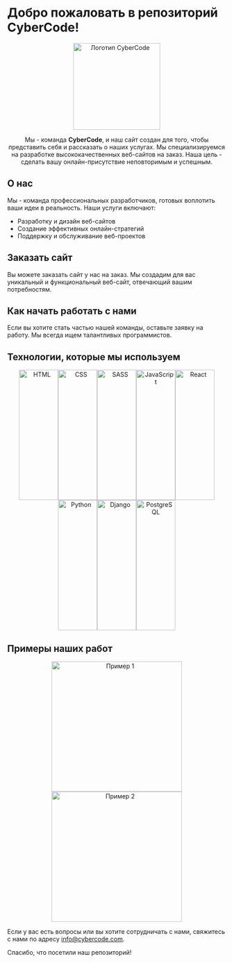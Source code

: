 # Добро пожаловать в репозиторий CyberCode!

<div align="center">
  <img src="https://mikond.com/media/logos/2023/07/17/mikond.jpg" alt="Логотип CyberCode" width="200">
</div>

<p align="center">
  Мы - команда <b>CyberCode</b>, и наш сайт создан для того, чтобы представить себя и рассказать о наших услугах. Мы специализируемся на разработке высококачественных веб-сайтов на заказ. Наша цель - сделать вашу онлайн-присутствие неповторимым и успешным.
</p>

## О нас

Мы - команда профессиональных разработчиков, готовых воплотить ваши идеи в реальность. Наши услуги включают:

- Разработку и дизайн веб-сайтов
- Создание эффективных онлайн-стратегий
- Поддержку и обслуживание веб-проектов

## Заказать сайт

Вы можете заказать сайт у нас на заказ. Мы создадим для вас уникальный и функциональный веб-сайт, отвечающий вашим потребностям.

## Как начать работать с нами

Если вы хотите стать частью нашей команды, оставьте заявку на работу. Мы всегда ищем талантливых программистов.

## Технологии, которые мы используем

<div align="center">
  <div style="display: flex; flex-wrap: wrap; justify-content: center;">
    <img src="https://www.rosloto.net/public/userfiles/blog/2018-09/html5-games.jpg" alt="HTML" width="90vw" height="300">
    <img src="https://mind-flows.com/wp-content/uploads/2021/07/css.gif" alt="CSS" width="90vw" height="300">
    <img src="https://videosdeti.com.br/wp-content/uploads/2019/01/sass-cover.png" alt="SASS" width="90vw" height="300">
    <img src="https://it-black.ru/wp-content/uploads/2017/08/javscript.png" alt="JavaScript" width="90vw" height="300">
    <img src="https://treningi4you.com/upload/iblock/d87/js_react_shkola_programmirovaniya_khekslet.jpg" alt="React" width="90vw" height="300">
    <img src="https://sun9-17.userapi.com/impg/H0Qn36Wnbe-DTQS476PQEA9dIZZMQ-uBcDal8w/5IkuysphJ4c.jpg?size=1890x800&quality=96&sign=b7fdd620c942cda80d3ed97de30c1fad&c_uniq_tag=DYIt0ssf_OkKeFiVL_T7iFsPBAVu3sqCFO3zP8IsJlI&type=album" alt="Python" width="90vw" height="300">
    <img src="https://hostgeek.ru/uploads/posts/2020-07/1593623379_deploj-django.jpg" alt="Django" width="90vw" height="300">
    <img src="https://www.linode.com/wp-content/uploads/2020/09/postgres-featured-image.png" alt="PostgreSQL" width="90vw" height="300">
  </div>
</div>

## Примеры наших работ

<div align="center">
  <img src="https://example.com/path/to/example1.png" alt="Пример 1" width="300">
  <img src="https://example.com/path/to/example2.png" alt="Пример 2" width="300">
</div>

Если у вас есть вопросы или вы хотите сотрудничать с нами, свяжитесь с нами по адресу [info@cybercode.com](mailto:info@cybercode.com).

Спасибо, что посетили наш репозиторий!
